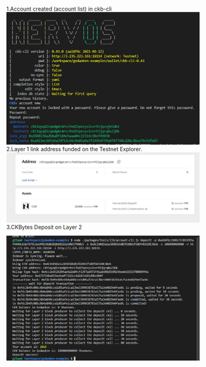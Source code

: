 1.Account created (account list) in ckb-cli
![1.png](https://raw.githubusercontent.com/siti050687/GITCOINDROP/main/tash%201/waalet.png)
2.Layer 1 link address funded on the Testnet Explorer.
![2.png](https://raw.githubusercontent.com/siti050687/GITCOINDROP/main/tash%201/faucet.png)
3.CKBytes Deposit on Layer 2

![2.png](https://raw.githubusercontent.com/siti050687/GITCOINDROP/main/tash%201/deposit.png)
